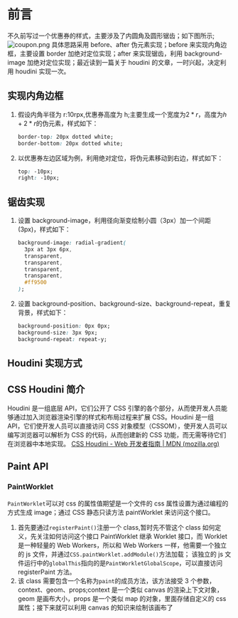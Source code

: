 # 前言

不久前写过一个优惠券的样式，主要涉及了内圆角及圆形锯齿；如下图所示;
![coupon.png](https://p6-juejin.byteimg.com/tos-cn-i-k3u1fbpfcp/c67b34fb8fc44ab785a05078900add66~tplv-k3u1fbpfcp-watermark.image?)
具体思路采用 before、after 伪元素实现；before 来实现内角边框，主要设置 border 加绝对定位实现；after 来实现锯齿，利用 background-image 加绝对定位实现；最近读到一篇关于 houdini 的文章，一时兴起，决定利用 houdini 实现一次。

## 实现内角边框

1. 假设内角半径为 r:10rpx,优惠券高度为 h;主要生成一个宽度为$2*r$，高度为$h+2*r$的伪元素，样式如下：

   ```css
   border-top: 20px dotted white;
   border-bottom: 20px dotted white;
   ```

2. 以优惠券左边区域为例，利用绝对定位，将伪元素移动到右边，样式如下：

   ```css
   top: -10px;
   right: -10px;
   ```

## 锯齿实现

1. 设置 background-image，利用径向渐变绘制小圆（3px）加一个间距(3px)，样式如下：

   ```css
   background-image: radial-gradient(
     3px at 3px 6px,
     transparent,
     transparent,
     transparent,
     transparent,
     #ff9500
   );
   ```

2. 设置 background-position、background-size、background-repeat，重复背景，样式如下：

   ```css
   background-position: 0px 0px;
   background-size: 3px 9px;
   background-repeat: repeat-y;
   ```

## Houdini 实现方式

## CSS Houdini 简介

Houdini 是一组底层 API，它们公开了 CSS 引擎的各个部分，从而使开发人员能够通过加入浏览器渲染引擎的样式和布局过程来扩展 CSS。Houdini 是一组 API，它们使开发人员可以直接访问 CSS 对象模型（CSSOM），使开发人员可以编写浏览器可以解析为 CSS 的代码，从而创建新的 CSS 功能，而无需等待它们在浏览器中本地实现。
[CSS Houdini - Web 开发者指南 | MDN (mozilla.org)](https://developer.mozilla.org/zh-CN/docs/Web/Guide/Houdini)

## Paint API

### PaintWorklet

`PaintWorklet`可以对 css 的属性值期望是一个文件的 css 属性设置为通过编程的方式生成 image；通过 CSS 静态只读方法 paintWorklet 来访问这个接口。

1. 首先要通过`registerPaint()`注册一个 class,暂时先不管这个 class 如何定义，先关注如何访问这个接口
   PaintWorklet 继承 Worklet 接口，而 Worklet 是一种轻量的 Web Workers，所以和 Web Workers 一样，他需要一个独立的 js 文件，并通过`CSS.paintWorklet.addModule()`方法加载；
   该独立的 js 文件运行中的`globalThis`指向的是`PaintWorkletGlobalScope`，可以直接访问 registerPaint 方法。
2. 该 class 需要包含一个名称为`paint`的成员方法，该方法接受 3 个参数，context、geom、props;context 是一个类似 canvas 的渲染上下文对象，geom 是画布大小，props 是一个类似 map 的对象，里面存储自定义的 css 属性；接下来就可以利用 canvas 的知识来绘制该画布了
